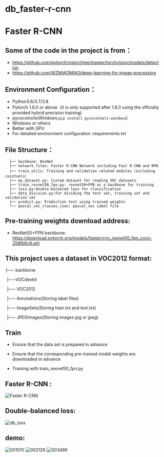 # db_faster-r-cnn
# Faster R-CNN

## Some of the code in the project is from：
* https://github.com/pytorch/vision/tree/master/torchvision/models/detection
* https://github.com/WZMIAOMIAO/deep-learning-for-image-processing

## Environment Configuration：
* Python3.6/3.7/3.8
* Pytorch 1.6.0 or above（it is only supported after 1.6.0 using the officially provided hybrid precision training)
* pycocotools(Windows:```pip install pycocotools-windows```)
* Windows or others
* Better with GPU
* For detailed environment configuration :requirements.txt

## File Structure：
```
  ├── backbone: ResNet
  ├── network_files: Faster R-CNN Network including Fast R-CNN and RPN
  ├── train_utils: Training and validation related modules（including cocotools）
  ├── my_dataset.py: Custom dataset for reading VOC datasets
  ├── train_resnet50_fpn.py: resnet50+FPN as a backbone for training
  ├── loss.py:double-balanced loss for classification
  ├── data_division.py:For dividing the test set, training set and validation set
  ├── predict.py: Prediction test using trained weights
  └── pascal_voc_classes.json: pascal_voc Label file
```

## Pre-training weights download address:
* ResNet50+FPN backbone: https://download.pytorch.org/models/fasterrcnn_resnet50_fpn_coco-258fb6c6.pth

## This project uses a dataset in VOC2012 format:

  ├── backbone

​      ├──VOCdevkit

​          ├── VOC2012

​                ├── Annotations(Storing label files)

​                ├── ImageSets(Storing  train.txt and test.txt)

​                ├── JPEGImages(Storing  images jpg or jpeg)

## Train
* Ensure that the data set is prepared in advance

* Ensure that the corresponding pre-trained model weights are downloaded in advance

* Training with train_resnet50_fpn.py

## Faster R-CNN :

![Faster R-CNN](fasterRCNN.png) 

## Double-balanced loss:

![db_loss](https://user-images.githubusercontent.com/76239068/141785572-24c32443-f79a-4702-9be0-4c37ab7f44a4.jpg)

## demo:
![001010](https://user-images.githubusercontent.com/76239068/141785742-2136e3f0-d622-41e1-8222-f3a5953eac59.jpg)
![002129](https://user-images.githubusercontent.com/76239068/141785798-1c0413ef-19d7-49ff-adc6-49052aa2530f.jpg)
![003486](https://user-images.githubusercontent.com/76239068/141785838-f7ef2b06-2886-48a7-8a21-14468c4b21ff.jpg)


